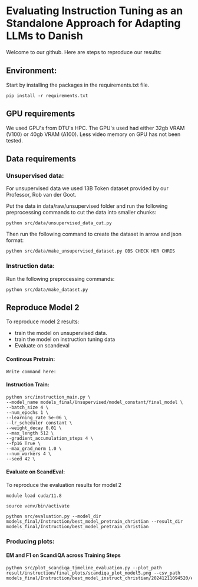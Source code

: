 # Evaluating Instruction Tuning as an Standalone Approach for Adapting LLMs to Danish
Welcome to our github. Here are steps to reproduce our results:

## Environment:
Start by installing the packages in the requirements.txt file.
```
pip install -r requirements.txt
```

## GPU requirements
We used GPU's from DTU's HPC. The GPU's used had either 32gb VRAM (V100) or 40gb VRAM (A100).
Less video memory on GPU has not been tested. 

## Data requirements
### Unsupervised data:
For unsupervised data we used 13B Token dataset provided by our Professor, Rob van der Goot.

Put the data in data/raw/unsupervised folder and run the following preprocessing commands to cut the data into smaller chunks:
```
python src/data/unsupervised_data_cut.py
```

Then run the following command to create the dataset in arrow and json format:

```
python src/data/make_unsupervised_dataset.py OBS CHECK HER CHRIS
```

### Instruction data:
Run the following preprocessing commands:
```
python src/data/make_dataset.py
```



## Reproduce Model 2
To reproduce model 2 results: 
* train the model on unsupervised data.
* train the model on instruction tuning data
* Evaluate on scandeval

#### Continous Pretrain:
```
Write command here:
```


#### Instruction Train:
````
python src/instruction_main.py \
--model_name models_final/Unsupervised/model_constant/final_model \
--batch_size 4 \
--num_epochs 1 \
--learning_rate 5e-06 \
--lr_scheduler constant \
--weight_decay 0.01 \
--max_length 512 \
--gradient_accumulation_steps 4 \
--fp16 True \
--max_grad_norm 1.0 \
--num_workers 4 \
--seed 42 \
````


#### Evaluate on ScandEval: 
To reproduce the evaluation results for model 2
```
module load cuda/11.8

source venv/bin/activate

python src/evaluation.py --model_dir models_final/Instruction/best_model_pretrain_christian --result_dir models_final/Instruction/best_model_pretrain_christian
```


### Producing plots:

#### EM and F1 on ScandiQA across Training Steps
```
python src/plot_scandiqa_timeline_evaluation.py --plot_path result/instruction/final_plots/scandiqa_plot_model5.png --csv_path models_final/Instruction/best_model_instruct_christian/20241211094520/evaluation_scandiqa_results.csv
```






